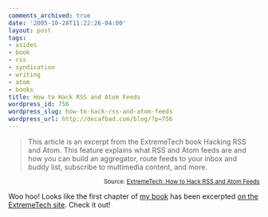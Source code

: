 ```yaml
---
comments_archived: true
date: '2005-10-28T11:22:26-04:00'
layout: post
tags:
- asides
- book
- rss
- syndication
- writing
- atom
- books
title: How to Hack RSS and Atom Feeds
wordpress_id: 756
wordpress_slug: how-to-hack-rss-and-atom-feeds
wordpress_url: http://decafbad.com/blog/?p=756
---
```

<blockquote cite="http://www.extremetech.com/article2/0,1697,1878379,00.asp">This article is an excerpt from the ExtremeTech book Hacking RSS and Atom. This feature explains what RSS and Atom feeds are and how you can build an aggregator, route feeds to your inbox and buddy list, subscribe to multimedia content, and more.</blockquote>
<small style="text-align:right; display:block">Source: <a href="http://www.extremetech.com/article2/0,1697,1878379,00.asp">ExtremeTech: How to Hack RSS and Atom Feeds</a></small>

Woo hoo!  Looks like the first chapter of [my book][b] has been excerpted [on the ExtremeTech site][et].  Check it out!

[et]: http://www.extremetech.com/article2/0,1697,1878379,00.asp
[b]: http://www.amazon.com/exec/obidos/ASIN/0764597582/0xdecafbad01-20?creative=327641&amp;camp=14573&amp;link_code=as1 "You know you want a copy!"

<!-- tags: book writing books rss atom syndication -->
